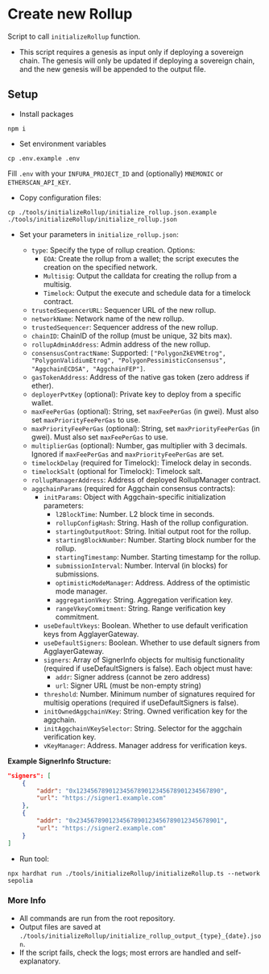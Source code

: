 # Create new Rollup

Script to call `initializeRollup` function.

- This script requires a genesis as input only if deploying a sovereign chain. The genesis will only be updated if deploying a sovereign chain, and the new genesis will be appended to the output file.

## Setup

- Install packages

```
npm i
```

- Set environment variables

```
cp .env.example .env
```

Fill `.env` with your `INFURA_PROJECT_ID` and (optionally) `MNEMONIC` or `ETHERSCAN_API_KEY`.

- Copy configuration files:

```
cp ./tools/initializeRollup/initialize_rollup.json.example ./tools/initializeRollup/initialize_rollup.json
```

- Set your parameters in `initialize_rollup.json`:

    - `type`: Specify the type of rollup creation. Options:
        - `EOA`: Create the rollup from a wallet; the script executes the creation on the specified network.
        - `Multisig`: Output the calldata for creating the rollup from a multisig.
        - `Timelock`: Output the execute and schedule data for a timelock contract.
    - `trustedSequencerURL`: Sequencer URL of the new rollup.
    - `networkName`: Network name of the new rollup.
    - `trustedSequencer`: Sequencer address of the new rollup.
    - `chainID`: ChainID of the rollup (must be unique, 32 bits max).
    - `rollupAdminAddress`: Admin address of the new rollup.
    - `consensusContractName`: Supported: `["PolygonZkEVMEtrog", "PolygonValidiumEtrog", "PolygonPessimisticConsensus", "AggchainECDSA", "AggchainFEP"]`.
    - `gasTokenAddress`: Address of the native gas token (zero address if ether).
    - `deployerPvtKey` (optional): Private key to deploy from a specific wallet.
    - `maxFeePerGas` (optional): String, set `maxFeePerGas` (in gwei). Must also set `maxPriorityFeePerGas` to use.
    - `maxPriorityFeePerGas` (optional): String, set `maxPriorityFeePerGas` (in gwei). Must also set `maxFeePerGas` to use.
    - `multiplierGas` (optional): Number, gas multiplier with 3 decimals. Ignored if `maxFeePerGas` and `maxPriorityFeePerGas` are set.
    - `timelockDelay` (required for Timelock): Timelock delay in seconds.
    - `timelockSalt` (optional for Timelock): Timelock salt.
    - `rollupManagerAddress`: Address of deployed RollupManager contract.
    - `aggchainParams` (required for Aggchain consensus contracts):
        - `initParams`: Object with Aggchain-specific initialization parameters:
            - `l2BlockTime`: Number. L2 block time in seconds.
            - `rollupConfigHash`: String. Hash of the rollup configuration.
            - `startingOutputRoot`: String. Initial output root for the rollup.
            - `startingBlockNumber`: Number. Starting block number for the rollup.
            - `startingTimestamp`: Number. Starting timestamp for the rollup.
            - `submissionInterval`: Number. Interval (in blocks) for submissions.
            - `optimisticModeManager`: Address. Address of the optimistic mode manager.
            - `aggregationVkey`: String. Aggregation verification key.
            - `rangeVkeyCommitment`: String. Range verification key commitment.
        - `useDefaultVkeys`: Boolean. Whether to use default verification keys from AgglayerGateway.
        - `useDefaultSigners`: Boolean. Whether to use default signers from AgglayerGateway.
        - `signers`: Array of SignerInfo objects for multisig functionality (required if useDefaultSigners is false). Each object must have:
            - `addr`: Signer address (cannot be zero address)
            - `url`: Signer URL (must be non-empty string)
        - `threshold`: Number. Minimum number of signatures required for multisig operations (required if useDefaultSigners is false).
        - `initOwnedAggchainVKey`: String. Owned verification key for the aggchain.
        - `initAggchainVKeySelector`: String. Selector for the aggchain verification key.
        - `vKeyManager`: Address. Manager address for verification keys.

**Example SignerInfo Structure:**

```json
"signers": [
    {
        "addr": "0x1234567890123456789012345678901234567890",
        "url": "https://signer1.example.com"
    },
    {
        "addr": "0x2345678901234567890123456789012345678901",
        "url": "https://signer2.example.com"
    }
]
```

- Run tool:

```
npx hardhat run ./tools/initializeRollup/initializeRollup.ts --network sepolia
```

### More Info

- All commands are run from the root repository.
- Output files are saved at `./tools/initializeRollup/initialize_rollup_output_{type}_{date}.json`.
- If the script fails, check the logs; most errors are handled and self-explanatory.
